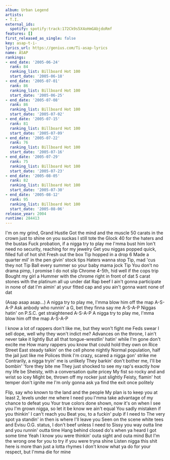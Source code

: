```yaml
---
album: Urban Legend
artists:
- T.I.
external_ids:
  spotify: spotify:track:172Ck9s5X4oHmGAbjdoRmf
features: []
first_released_as_single: false
key: asap-t-i-
lyrics_url: https://genius.com/Ti-asap-lyrics
name: ASAP
rankings:
- end_date: '2005-06-24'
  rank: 84
  ranking_list: Billboard Hot 100
  start_date: '2005-06-18'
- end_date: '2005-07-01'
  rank: 86
  ranking_list: Billboard Hot 100
  start_date: '2005-06-25'
- end_date: '2005-07-08'
  rank: 86
  ranking_list: Billboard Hot 100
  start_date: '2005-07-02'
- end_date: '2005-07-15'
  rank: 81
  ranking_list: Billboard Hot 100
  start_date: '2005-07-09'
- end_date: '2005-07-22'
  rank: 76
  ranking_list: Billboard Hot 100
  start_date: '2005-07-16'
- end_date: '2005-07-29'
  rank: 75
  ranking_list: Billboard Hot 100
  start_date: '2005-07-23'
- end_date: '2005-08-05'
  rank: 82
  ranking_list: Billboard Hot 100
  start_date: '2005-07-30'
- end_date: '2005-08-12'
  rank: 95
  ranking_list: Billboard Hot 100
  start_date: '2005-08-06'
release_year: 2004
runtime: 284413
---
```

I'm on my grind, Grand Hustle
Got the mind and the muscle
50 carats in the crown just to shine on you suckas
I still tote the Glock 40 for the haters and the bustas
Fuck probation, if a nigga try to play me I'mma bust him
Ion't need no security, reaching for my jewelry
Get you niggas popped quick, filled full of hot shit
Fresh out the box Tip hopped in a drop 6
Made a quarter mil' in the pen givin' stock tips
Haters wanna stop Tip, mad 'cus they not Tip
Ball every summer so your baby mama jock Tip
You don't no drama pimp, I promise I do not slip
Chrome 4-5th, hid well if the cops trip
Bought my girl a Hummer with the chrome right in front of dat
5 carat stones with the platinum all up under dat
Rap beef I ain't gonna participate in none of dat
I'm aimin' at your fitted cap and you ain't gonna want none of dat


(Asap asap asap...)
A nigga try to play me, I'mma blow him off the map A-S-A-P
Ask anbody who runnin' a G, bet they finna say me A-S-A-P
Niggas hatin' on P.S.C. get straightened A-S-A-P
A nigga try to play me, I'mma blow him off the map A-S-A-P


I know a lot of rappers don't like me, but they won't fight me
Feds swear I sell dope, well why they won't indict me?
Advances on the throne, I ain't never take it lightly
But all that tongue-wrestlin' hatin' while I'm gone don't excite me
How many rappers you know that could hold they own on Rice Street
East steady talkin' on the cell phone nightly
Normal population, half the jail just like me
Polices think I'm crazy, scared a nigga gon' strike me
Contrarily, a nigga tryin' me is unlikely
They barkin' don't bother me, I'll be bombin' 'fore they bite me
They just shocked to see my rap's exactly how my life be
Sheisty, with a conversation quite pricey
My fist so rocky and and wrist so icey
Might be, thrown off my rocker just slightly
Feisty, flamin' hot temper don't ignite me
I'm only gonna ask ya find the exit once politely

Flip, say who known to the land and the people
My plan is to keep you at least 2, levels under me where I need you
I'mma take advantage of my chance to defeat you
Your true colors done shown, now it's on when I see you
I'm grown nigga, so let it be know we ain't equal
You sadly mistaken if you thinkin' I can't reach you
Beat you, to a fuckin' pulp if I need to
The very spot ya standin' in then is where I'll leave you
Seen on the scene white tees and Evisu
O.G. status, I don't beef unless I need to
Sissy you way outta line and you runnin' outta time
Hang behind closed do's when ya heard I got some time
Yeah I know you were thinkin' outa sight and outa mind
But I'm the wrong one for you to try if you were tryna shine
Listen nigga this shit here is more than just a lotta rhymes
I don't know what ya do for your respect, but I'mma die for mine

